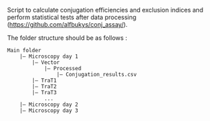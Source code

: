 Script to calculate conjugation efficiencies and exclusion indices and perform statistical tests after data processing (https://github.com/alfbukys/conj_assay/).

The folder structure should be as follows :

```
Main folder
    |– Microscopy day 1
        |– Vector
            |– Processed
                |– Conjugation_results.csv
        |– TraT1
        |– TraT2
        |– TraT3
            ...
    |– Microscopy day 2
    |– Microscopy day 3
```